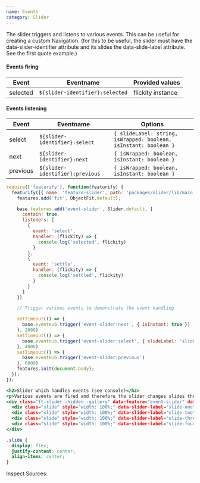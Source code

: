 ```yaml
---
name: Events
category: Slider
---
```


The slider triggers and listens to various events. This can be useful for creating a custom Navigation. (for this to be useful, the slider must have the data-slider-identifier attribute and its slides the data-slide-label attribute. See the first quote example.)

#### Events firing
| Event    | Eventname                       | Provided values   |
|----------|---------------------------------|-------------------|
| selected | `${slider-identifier}:selected` | flickity instance |


#### Events listening
| Event    | Eventname                       | Options             |
|----------|---------------------------------|---------------------|
| select   | `${slider-identifier}:select`   | `{ slideLabel: string, isWrapped: boolean, isInstant: boolean }` |
| next     | `${slider-identifier}:next`     | `{ isWrapped: boolean, isInstant: boolean }` |
| previous | `${slider-identifier}:previous` | `{ isWrapped: boolean, isInstant: boolean }` |

```types.js
require(['featurify'], function(featurify) {
  featurify([{ name: 'feature-slider', path: 'packages/slider/lib/main.min.js' }, { name: 'feature-object-fit', path: 'packages/object-fit/lib/main.min.js' }, 'base', 'base.features'], function(Slider, ObjectFit, base, features) {
    features.add('fit', ObjectFit.default);

    base.features.add('event-slider', Slider.default, {
      contain: true,
      listeners: [
        {
          event: 'select',
          handler: (flickity) => {
            console.log('selected', flickity)
          }
        },
        {
          event: 'settle',
          handler: (flickity) => {
            console.log('settled', flickity)
          }
        }
      ]
    })

    // Trigger various events to demonstrate the event handling

    setTimeout(() => {
      base.eventHub.trigger('event-slider:next', { isInstant: true })
    }, 2000)
    setTimeout(() => {
      base.eventHub.trigger('event-slider:select', { slideLabel: 'slide-four', isInstant: true })
    }, 4000)
    setTimeout(() => {
      base.eventHub.trigger('event-slider:previous')
    }, 6000)
    features.init(document.body);
  });
});
```

```types.html
<h2>Slider which handles events (see console)</h2>
<p>Various events are fired and therefore the slider changes slides three times automatically. (See the js code to see how to fire specific events)</p>
<div class="ft-slider -hidden -gallery" data-feature="event-slider" data-slider-identifier="event-slider" >
  <div class="slide" style="width: 100%;" data-slider-label="slide-one">#1 I am the first slide</div>
  <div class="slide" style="width: 100%;" data-slider-label="slide-two">#2 I am the next slide (selected after two seconds)</div>
  <div class="slide" style="width: 100%;" data-slider-label="slide-three">#3 I am the previous slide (selected after six seconds)</div>
  <div class="slide" style="width: 100%;" data-slider-label="slide-four">#4 I got specifically and instantly selected (selected after four seconds)</div>
</div>
```

```types.css
.slide {
  display: flex;
  justify-content: center;
  align-items: center;
}
```

Inspect Sources:
```src:../src/index.js
```
```src:../src/style.scss
```
```types:../lib/style.css hidden
```
